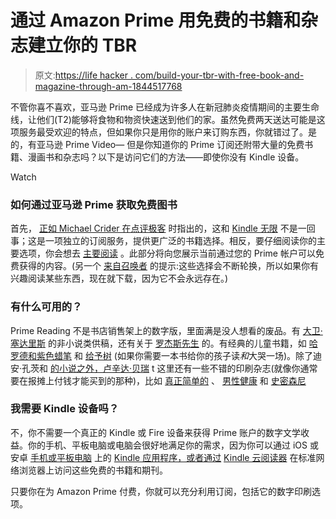 # 通过 Amazon Prime 用免费的书籍和杂志建立你的 TBR

> 原文:[https://life hacker . com/build-your-tbr-with-free-book-and-magazine-through-am-1844517768](https://lifehacker.com/build-your-tbr-with-free-books-and-magazines-through-am-1844517768)

不管你喜不喜欢，亚马逊 Prime 已经成为许多人在新冠肺炎疫情期间的主要生命线，让他们(T2)能够将食物和物资快速送到他们的家。虽然免费两天送达可能是这项服务最受欢迎的特点，但如果你只是用你的账户来订购东西，你就错过了。是的，有亚马逊 Prime Video— 但是你知道你的 Prime 订阅还附带大量的免费书籍、漫画书和杂志吗？以下是访问它们的方法——即使你没有 Kindle 设备。

Watch

### 如何通过亚马逊 Prime 获取免费图书

首先， [正如 Michael Crider 在点评极客](https://www.reviewgeek.com/48274/icydk-amazon-prime-includes-tons-of-free-kindle-books-and-magazines/) 时指出的，这和 [Kindle 无限](https://www.amazon.com/kindle-dbs/hz/subscribe/ku?*Version*=1&*entries*=0&_encoding=UTF8&asc_campaign=InlineText&asc_refurl=https://lifehacker.com/build-your-tbr-with-free-books-and-magazines-through-am-1844517768&asc_source=&shoppingPortalEnabled=true&tag=kinjalifehackerlink-20) 不是一回事；这是一项独立的订阅服务，提供更广泛的书籍选择。相反，要仔细阅读你的主要选项，你会想去 [主要阅读](https://www.amazon.com/kindle-dbs/fd/prime-pr/?_encoding=UTF8&asc_campaign=InlineText&asc_refurl=https://lifehacker.com/build-your-tbr-with-free-books-and-magazines-through-am-1844517768&asc_source=&ref_=sv_kstore_3&tag=kinjalifehackerlink-20) 。此部分将向您展示当前通过您的 Prime 帐户可以免费获得的内容。(另一个 [来自召唤者](https://www.reviewgeek.com/48274/icydk-amazon-prime-includes-tons-of-free-kindle-books-and-magazines/) 的提示:这些选择会不断轮换，所以如果你有兴趣阅读某些东西，现在就下载，因为它不会永远存在。)

### 有什么可用的？

Prime Reading 不是书店销售架上的数字版，里面满是没人想看的废品。有 [大卫·塞达里斯](https://www.amazon.com/gp/product/B0854JB35Q?asc_campaign=InlineText&asc_refurl=https://lifehacker.com/build-your-tbr-with-free-books-and-magazines-through-am-1844517768&asc_source=&pageType=kindle&pf_rd_i=bookshelf&pf_rd_m=ATVPDKIKX0DER&pf_rd_p=ad163a99-fa96-45a2-ac1f-375d7af99609&pf_rd_r=YFMTFKATHS2A4PJ1P34X&pf_rd_s=center-10&pf_rd_t=5601&ref_=dbs_0_def_rwt_mers_c10_kmw_ad163a99-fa96-45a2-ac1f-375d7af99609_&storeType=ebooks&tag=kinjalifehackerlink-20) 的非小说类供稿，还有关于 [罗杰斯先生](https://www.amazon.com/gp/product/B004SBVKYW?asc_campaign=InlineText&asc_refurl=https://lifehacker.com/build-your-tbr-with-free-books-and-magazines-through-am-1844517768&asc_source=&pageType=kindle&pd_rd_i=B004SBVKYW&pd_rd_r=8ccd2b36-bbe3-4d0d-99e5-a9773a5022ea&pd_rd_w=hbibX&pd_rd_wg=4yzGK&pf_rd_i=bookshelf&pf_rd_m=ATVPDKIKX0DER&pf_rd_p=8c264f11-b312-4ff5-9807-cd5ddbec803b&pf_rd_r=YFMTFKATHS2A4PJ1P34X&pf_rd_s=center-3&pf_rd_t=5601&ref_=dbs_0_def_rwt_wigo_prfy_c3_kmw_8c264f11-b312-4ff5-9807-cd5ddbec8&storeType=ebooks&tag=kinjalifehackerlink-20) 的。有经典的儿童书籍，如 [哈罗德和紫色蜡笔](https://www.amazon.com/gp/product/B00X3NIVZ2?asc_campaign=InlineText&asc_refurl=https://lifehacker.com/build-your-tbr-with-free-books-and-magazines-through-am-1844517768&asc_source=&pageType=kindle&pd_rd_i=B00X3NIVZ2&pd_rd_r=8ccd2b36-bbe3-4d0d-99e5-a9773a5022ea&pd_rd_w=hbibX&pd_rd_wg=4yzGK&pf_rd_i=bookshelf&pf_rd_m=ATVPDKIKX0DER&pf_rd_p=8c264f11-b312-4ff5-9807-cd5ddbec803b&pf_rd_r=YFMTFKATHS2A4PJ1P34X&pf_rd_s=center-3&pf_rd_t=5601&ref_=dbs_0_def_rwt_wigo_prfy_c3_kmw_8c264f11-b312-4ff5-9807-cd5ddbec8&storeType=ebooks&tag=kinjalifehackerlink-20) 和 [给予树](https://www.amazon.com/gp/product/B00DB2QZPI?asc_campaign=InlineText&asc_refurl=https://lifehacker.com/build-your-tbr-with-free-books-and-magazines-through-am-1844517768&asc_source=&pageType=kindle&pd_rd_i=B00DB2QZPI&pd_rd_r=8ccd2b36-bbe3-4d0d-99e5-a9773a5022ea&pd_rd_w=hbibX&pd_rd_wg=4yzGK&pf_rd_i=bookshelf&pf_rd_m=ATVPDKIKX0DER&pf_rd_p=8c264f11-b312-4ff5-9807-cd5ddbec803b&pf_rd_r=YFMTFKATHS2A4PJ1P34X&pf_rd_s=center-3&pf_rd_t=5601&ref_=dbs_0_def_rwt_wigo_prfy_c3_kmw_8c264f11-b312-4ff5-9807-cd5ddbec8&storeType=ebooks&tag=kinjalifehackerlink-20) (如果你需要一本书给你的孩子读*和*大哭一场)。除了迪安·孔茨和 [的小说之外，卢辛达·贝瑞](https://www.amazon.com/gp/product/B07MQRYBKP?asc_campaign=InlineText&asc_refurl=https://lifehacker.com/build-your-tbr-with-free-books-and-magazines-through-am-1844517768&asc_source=&pageType=kindle&pd_rd_i=B07MQRYBKP&pd_rd_r=04144618-8e92-497d-aad4-dae5a1b00bdd&pd_rd_w=gmcvq&pd_rd_wg=aSEob&pf_rd_i=bookshelf&pf_rd_m=ATVPDKIKX0DER&pf_rd_p=8c264f11-b312-4ff5-9807-cd5ddbec803b&pf_rd_r=F7SFAN0YMCPZ5JSK28S3&pf_rd_s=center-3&pf_rd_t=5601&ref_=dbs_0_def_rwt_wigo_prfe_c3_kmw_8c264f11-b312-4ff5-9807-cd5ddbec8&storeType=ebooks&tag=kinjalifehackerlink-20) t 这里还有一些不错的印刷杂志(就像你通常要在报摊上付钱才能买到的那种)，比如 [真正简单的](https://www.amazon.com/gp/product/B08D63G5QR?asc_campaign=InlineText&asc_refurl=https://lifehacker.com/build-your-tbr-with-free-books-and-magazines-through-am-1844517768&asc_source=&pageType=kindle&pf_rd_i=bookshelf&pf_rd_m=ATVPDKIKX0DER&pf_rd_p=e3b9791a-d0e5-40b6-8a0b-a0d7b6f43dfd&pf_rd_r=F7SFAN0YMCPZ5JSK28S3&pf_rd_s=center-4&pf_rd_t=5601&ref_=dbs_0_def_rwt_alst_c4_kmw_e3b9791a-d0e5-40b6-8a0b-a0d7b6f43dfd_0&storeType=ebooks&tag=kinjalifehackerlink-20) 、 [男性健康](https://www.amazon.com/gp/product/B08BTNF9TH?asc_campaign=InlineText&asc_refurl=https://lifehacker.com/build-your-tbr-with-free-books-and-magazines-through-am-1844517768&asc_source=&pageType=kindle&pf_rd_i=bookshelf&pf_rd_m=ATVPDKIKX0DER&pf_rd_p=e3b9791a-d0e5-40b6-8a0b-a0d7b6f43dfd&pf_rd_r=F7SFAN0YMCPZ5JSK28S3&pf_rd_s=center-4&pf_rd_t=5601&ref_=dbs_0_def_rwt_alst_c4_kmw_e3b9791a-d0e5-40b6-8a0b-a0d7b6f43dfd_2&storeType=ebooks&tag=kinjalifehackerlink-20) 和 [史密森尼](https://www.amazon.com/gp/product/B089FP8ZH1?asc_campaign=InlineText&asc_refurl=https://lifehacker.com/build-your-tbr-with-free-books-and-magazines-through-am-1844517768&asc_source=&pageType=kindle&pf_rd_i=bookshelf&pf_rd_m=ATVPDKIKX0DER&pf_rd_p=e3b9791a-d0e5-40b6-8a0b-a0d7b6f43dfd&pf_rd_r=F7SFAN0YMCPZ5JSK28S3&pf_rd_s=center-4&pf_rd_t=5601&ref_=dbs_0_def_rwt_alst_c4_kmw_e3b9791a-d0e5-40b6-8a0b-a0d7b6f43dfd_1&storeType=ebooks&tag=kinjalifehackerlink-20)

### 我需要 Kindle 设备吗？

不，你不需要一个真正的 Kindle 或 Fire 设备来获得 Prime 账户的数字文学收益。你的手机、平板电脑或电脑会很好地满足你的需求，因为你可以通过 iOS 或安卓 [手机或平板电脑](https://play.google.com/store/apps/details?id=com.amazon.kindle&hl=en_US&tag=reviewgeek-20) 上的 [Kindle 应用程序，或者通过](https://apps.apple.com/us/app/amazon-kindle/id302584613?tag=reviewgeek-20) [Kindle 云阅读器](https://www.amazon.com/gp/feature.html?asc_campaign=InlineText&asc_refurl=https://lifehacker.com/build-your-tbr-with-free-books-and-magazines-through-am-1844517768&asc_source=&docId=1000579091&ie=UTF8&tag=kinjalifehackerlink-20) 在标准网络浏览器上访问这些免费的书籍和期刊。

只要你在为 Amazon Prime 付费，你就可以充分利用订阅，包括它的数字印刷选项。
